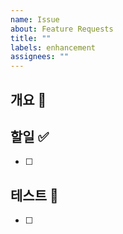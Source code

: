 ```yaml
---
name: Issue
about: Feature Requests
title: ""
labels: enhancement
assignees: ""
---
```


## 개요 📝

## 할일 ✅

- [ ]

## 테스트 🧪

- [ ]
